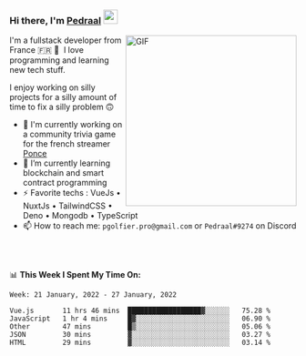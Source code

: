 ### Hi there, I'm <a href="https://pedraal.dev" target="_blank">Pedraal</a> <img src="https://media.giphy.com/media/hvRJCLFzcasrR4ia7z/giphy.gif" width="25px">
<img align="right" alt="GIF" src="https://pedraal.dev/avatar.png" width="300" height="300" />

I'm a fullstack developer from France 🇫🇷 🥖 &nbsp;I love programming and learning new
tech stuff.

I enjoy working on silly projects for a silly amount of time to fix a silly problem 🙃

- 🔭  I'm currently working on a community trivia game for the french streamer <a href="https://twitch.tv/ponce" target="_blank">Ponce</a>
- 🌱 I’m currently learning blockchain and smart contract programming
- ⚡ Favorite techs : VueJs &bull; NuxtJs &bull; TailwindCSS &bull; Deno &bull; Mongodb &bull; TypeScript
- 📫 How to reach me: `pgolfier.pro@gmail.com` or `Pedraal#9274` on Discord

<br>
<br>

📊 **This Week I Spent My Time On:**
<!--START_SECTION:waka-->
```text
Week: 21 January, 2022 - 27 January, 2022

Vue.js       11 hrs 46 mins  ██████████████████▓░░░░░░   75.28 % 
JavaScript   1 hr 4 mins     █▓░░░░░░░░░░░░░░░░░░░░░░░   06.90 % 
Other        47 mins         █▒░░░░░░░░░░░░░░░░░░░░░░░   05.06 % 
JSON         30 mins         ▓░░░░░░░░░░░░░░░░░░░░░░░░   03.27 % 
HTML         29 mins         ▓░░░░░░░░░░░░░░░░░░░░░░░░   03.14 % 
```
<!--END_SECTION:waka-->
